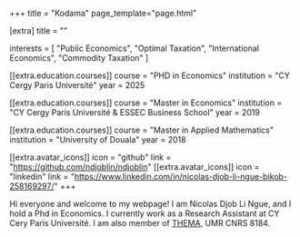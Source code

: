 +++
title = "Kodama"
page_template="page.html"

[extra]
title = ""

interests = [
"Public Economics",
"Optimal Taxation",
"International Economics",
"Commodity Taxation"
]

[[extra.education.courses]]
course = "PHD in Economics"
institution = "CY Cergy Paris Université"
year = 2025

[[extra.education.courses]]
course = "Master in Economics"
institution = "CY Cergy Paris Université & ESSEC Business School"
year = 2019

[[extra.education.courses]]
course = "Master in Applied Mathematics"
institution = "University of Douala"
year = 2018


[[extra.avatar_icons]]
icon = "github"
link = "https://github.com/ndjoblin/ndjoblin"
[[extra.avatar_icons]]
icon = "linkedin"
link = "https://www.linkedin.com/in/nicolas-djob-li-ngue-bikob-258169297/"
+++

Hi everyone and welcome to my webpage! I am Nicolas Djob Li Ngue, and I hold a Phd in Economics. I currently work as a Research Assistant at CY Cery Paris Université. I am also member of [THEMA](https://thema.u-cergy.fr/), UMR CNRS 8184.

